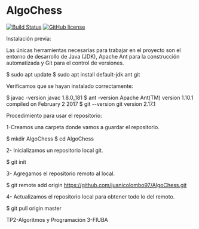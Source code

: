 # AlgoChess

[![Build Status](https://travis-ci.org/juanicolombo97/AlgoChess.svg?branch=master)](https://travis-ci.org/juanicolombo97/AlgoChess) [![GitHub license](https://img.shields.io/github/license/Naereen/StrapDown.js.svg)](https://github.com/Naereen/StrapDown.js/blob/master/LICENSE)



Instalación previa:

Las únicas herramientas necesarias para trabajar en el proyecto son el entorno de desarrollo de Java (JDK), Apache Ant para la construcción automatizada y Git para el control de versiones.

$ sudo apt update
$ sudo apt install default-jdk ant git

Verificamos que se hayan instalado correctamente:

$ javac -version
javac 1.8.0_181
$ ant -version
Apache Ant(TM) version 1.10.1 compiled on February 2 2017
$ git --version
git version 2.17.1


Procedimiento para usar el repositorio:

1-Creamos una carpeta donde vamos a guardar el repositorio.

$ mkdir AlgoChess
$ cd AlgoChess

2- Inicializamos un repositorio local git.

$ git init

3- Agregamos el repositorio remoto al local.

$ git remote add origin https://github.com/juanicolombo97/AlgoChess.git

4- Actualizamos el repositorio local para obtener todo lo del remoto.

$ git pull origin master


TP2-Algoritmos y Programación 3-FIUBA

